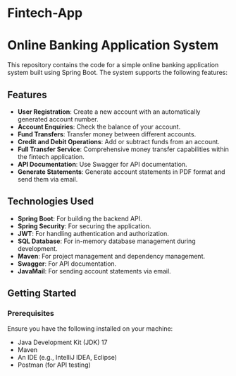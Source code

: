 # Fintech-App

# Online Banking Application System

This repository contains the code for a simple online banking application system built using Spring Boot. The system supports the following features:

## Features

- **User Registration**: Create a new account with an automatically generated account number.
- **Account Enquiries**: Check the balance of your account.
- **Fund Transfers**: Transfer money between different accounts.
- **Credit and Debit Operations**: Add or subtract funds from an account.
- **Full Transfer Service**: Comprehensive money transfer capabilities within the fintech application.
- **API Documentation**: Use Swagger for API documentation.
- **Generate Statements**: Generate account statements in PDF format and send them via email.

## Technologies Used

- **Spring Boot**: For building the backend API.
- **Spring Security**: For securing the application.
- **JWT**: For handling authentication and authorization.
- **SQL Database**: For in-memory database management during development.
- **Maven**: For project management and dependency management.
- **Swagger**: For API documentation.
- **JavaMail**: For sending account statements via email.

## Getting Started

### Prerequisites

Ensure you have the following installed on your machine:

- Java Development Kit (JDK) 17
- Maven
- An IDE (e.g., IntelliJ IDEA, Eclipse)
- Postman (for API testing)




